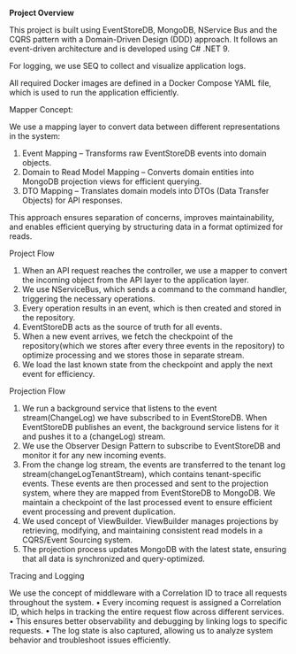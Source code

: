 **Project Overview**

This project is built using EventStoreDB, MongoDB, NService Bus and the CQRS pattern with a Domain-Driven Design (DDD) approach. It follows an event-driven architecture and is developed using C# .NET 9.

For logging, we use SEQ to collect and visualize application logs.

All required Docker images are defined in a Docker Compose YAML file, which is used to run the application efficiently.

Mapper Concept:

We use a mapping layer to convert data between different representations in the system:
1.	Event Mapping – Transforms raw EventStoreDB events into domain objects.
2.	Domain to Read Model Mapping – Converts domain entities into MongoDB projection views for efficient querying.
3.	DTO Mapping – Translates domain models into DTOs (Data Transfer Objects) for API responses.

This approach ensures separation of concerns, improves maintainability, and enables efficient querying by structuring data in a format optimized for reads.

Project Flow
1.	When an API request reaches the controller, we use a mapper to convert the incoming object from the API layer to the application layer.
2.	We use NServiceBus, which sends a command to the command handler, triggering the necessary operations.
3.	Every operation results in an event, which is then created and stored in the repository.
4.	EventStoreDB acts as the source of truth for all events.
5.	When a new event arrives, we fetch the checkpoint of the repository(which we stores after every three events in the repository) to optimize processing and we stores those in separate stream.
6.	We load the last known state from the checkpoint and apply the next event for efficiency.


Projection Flow
1.	We run a background service that listens to the event stream(ChangeLog) we have subscribed to in EventStoreDB.
	When EventStoreDB publishes an event, the background service listens for it and pushes it to a (changeLog) stream.
2.  We use the Observer Design Pattern to subscribe to EventStoreDB and monitor it for any new incoming events.
3.  From the change log stream, the events are transferred to the tenant log stream(changeLogTenantStream), which contains tenant-specific events.
	These events are then processed and sent to the projection system, where they are mapped from EventStoreDB to MongoDB.
	We maintain a checkpoint of the last processed event to ensure efficient event processing and prevent duplication.
4.  We used concept of ViewBuilder. ViewBuilder manages projections by retrieving, modifying, and 
    maintaining consistent read models in a CQRS/Event Sourcing system. 
5.  The projection process updates MongoDB with the latest state, ensuring that all data is synchronized and query-optimized.

Tracing and Logging

We use the concept of middleware with a Correlation ID to trace all requests throughout the system.
•	Every incoming request is assigned a Correlation ID, which helps in tracking the entire request flow across different services.
•	This ensures better observability and debugging by linking logs to specific requests.
•	The log state is also captured, allowing us to analyze system behavior and troubleshoot issues efficiently.